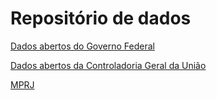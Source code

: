 # Repositório de dados

[Dados abertos do Governo Federal](http://dados.gov.br/)

[Dados abertos da Controladoria Geral da União](http://www.cgu.gov.br/sobre/institucional/eventos/anos-anteriores/2017/dados-abertos)

[MPRJ](http://apps.mprj.mp.br/sistema/mpmapas/home.html)